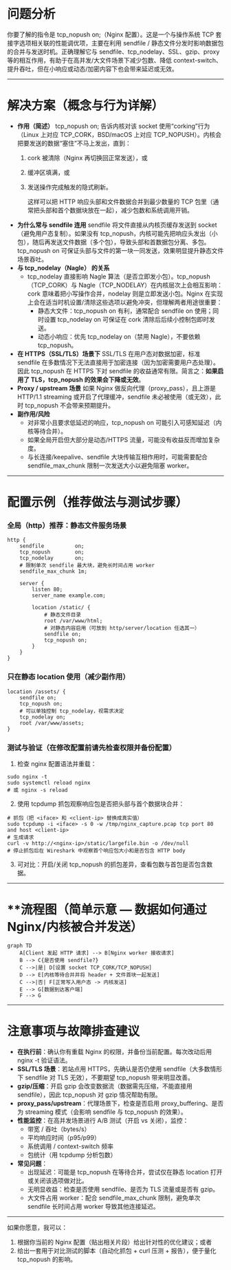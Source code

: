 # **问题分析**

你要了解的指令是 tcp_nopush on;（Nginx 配置）。这是一个与操作系统 TCP 套接字选项相关联的性能调优项，主要在利用 sendfile / 静态文件分发时影响数据包的合并与发送时机。正确理解它与 sendfile、tcp_nodelay、SSL、gzip、proxy 等的相互作用，有助于在高并发/大文件场景下减少包数、降低 context-switch、提升吞吐，但在小响应或动态/加密内容下也会带来延迟或无效。

---

# **解决方案（概念与行为详解）**

- **作用（简述）**
    tcp_nopush on; 告诉内核对该 socket 使用“corking”行为（Linux 上对应 TCP_CORK，BSD/macOS 上对应 TCP_NOPUSH）。内核会把要发送的数据“塞住”不马上发出，直到：
    1. cork 被清除（Nginx 再切换回正常发送），或
    2. 缓冲区填满，或
    3. 发送操作完成触发的隐式刷新。

        这样可以把 HTTP 响应头部和文件数据合并到最少数量的 TCP 包里（通常把头部和首个数据块放在一起），减少包数和系统调用开销。
- **为什么常与 sendfile 连用**
    sendfile 将文件直接从内核页缓存发送到 socket（避免用户态复制）。如果没有 tcp_nopush，内核可能先把响应头发出（小包），随后再发送文件数据（多个包），导致头部和首数据包分离、多包。tcp_nopush on 可保证头部与文件的第一块一同发送，效果明显提升静态文件场景吞吐。
- **与 tcp_nodelay（Nagle） 的关系**
    - tcp_nodelay 直接影响 Nagle 算法（是否立即发小包）。tcp_nopush（TCP_CORK）与 Nagle（TCP_NODELAY）在内核层次上会相互影响：cork 意味着把小写操作合并，nodelay 则是立即发送小包。Nginx 在实现上会在适当时机设置/清除这些选项以避免冲突，但理解两者用途很重要：
        - 静态大文件：tcp_nopush on 有利，通常配合 sendfile on 使用；同时设置 tcp_nodelay on 可保证在 cork 清除后后续小控制包即时发送。
        - 动态小响应：优先 tcp_nodelay on（禁用 Nagle），不要依赖 tcp_nopush。
- **在 HTTPS（SSL/TLS）场景下**
    SSL/TLS 在用户态对数据加密，标准 sendfile 在多数情况下无法直接用于加密连接（因为加密需要用户态处理）。因此 tcp_nopush 在 HTTPS 下对 sendfile 的收益通常有限。简言之：**如果启用了 TLS，tcp_nopush 的效果会下降或无效**。
- **Proxy / upstream 场景**
    如果 Nginx 做反向代理（proxy_pass），且上游是 HTTP/1.1 streaming 或开启了代理缓冲，sendfile 未必被使用（或无效），此时 tcp_nopush 不会带来预期提升。
- **副作用/风险**
    - 对非常小且要求低延迟的响应，tcp_nopush on 可能引入可感知延迟（内核等待合并）。
    - 如果全局开启但大部分是动态/HTTPS 流量，可能没有收益反而增加复杂度。
    - 与长连接/keepalive、sendfile 大块传输互相作用时，可能需要配合 sendfile_max_chunk 限制一次发送大小以避免阻塞 worker。

---

# **配置示例（推荐做法与测试步骤）**

### **全局（http）推荐：静态文件服务场景**

```
http {
    sendfile          on;
    tcp_nopush        on;
    tcp_nodelay       on;
    # 限制单次 sendfile 最大块，避免长时间占用 worker
    sendfile_max_chunk 1m;

    server {
        listen 80;
        server_name example.com;

        location /static/ {
            # 静态文件目录
            root /var/www/html;
            # 对静态内容启用（可放到 http/server/location 任选其一）
            sendfile on;
            tcp_nopush on;
        }
    }
}
```

### **只在静态 location 使用（减少副作用）**

```
location /assets/ {
    sendfile on;
    tcp_nopush on;
    # 可以单独控制 tcp_nodelay，视需求决定
    tcp_nodelay on;
    root /var/www/assets;
}
```

### **测试与验证（在修改配置前请先检查权限并备份配置）**

1. 检查 nginx 配置语法并重载：

```
sudo nginx -t
sudo systemctl reload nginx
# 或 nginx -s reload
```

2. 使用 tcpdump 抓包观察响应包是否把头部与首个数据块合并：

```
# 抓包（把 <iface> 和 <client-ip> 替换成真实值）
sudo tcpdump -i <iface> -s 0 -w /tmp/nginx_capture.pcap tcp port 80 and host <client-ip>
# 生成请求
curl -v http://<nginx-ip>/static/largefile.bin -o /dev/null
# 停止抓包后在 Wireshark 中观察首个响应包大小和是否包含 HTTP body
```

3. 可对比：开启/关闭 tcp_nopush 的抓包差异，查看包数与首包是否包含数据。

---

# **流程图（简单示意 — 数据如何通过 Nginx/内核被合并发送）


```mermaid
graph TD
    A[Client 发起 HTTP 请求] --> B[Nginx worker 接收请求]
    B --> C{是否使用 sendfile?}
    C -->|是| D[设置 socket TCP_CORK/TCP_NOPUSH]
    D --> E[内核等待合并并将 header + 文件首块一起发送]
    C -->|否| F[正常写入用户态 -> 内核发送]
    E --> G[数据到达客户端]
    F --> G
```

---

# **注意事项与故障排查建议**

- **在执行前**：确认你有重载 Nginx 的权限，并备份当前配置。每次改动后用 nginx -t 验证语法。
- **SSL/TLS 场景**：若站点用 HTTPS，先确认是否仍使用 sendfile（大多数情形下 sendfile 对 TLS 无效），不要期望 tcp_nopush 带来明显改善。
- **gzip/压缩**：开启 gzip 会改变数据流（数据需先压缩，不能直接用 sendfile），因此 tcp_nopush 对 gzip 情况帮助有限。
- **proxy_pass/upstream**：代理场景下，检查是否启用 proxy_buffering、是否为 streaming 模式（会影响 sendfile 与 tcp_nopush 的效果）。
- **性能监控**：在高并发场景进行 A/B 测试（开启 vs 关闭），监控：
    - 带宽 / 吞吐（bytes/s）
    - 平均响应时间（p95/p99）
    - 系统调用 / context-switch 频率
    - 包统计（用 tcpdump 分析包数）
- **常见问题**：
    - 出现延迟：可能是 tcp_nopush 在等待合并，尝试仅在静态 location 打开或关闭该选项做对比。
    - 无明显收益：检查是否使用 sendfile、是否为 TLS 流量或是否有 gzip。
    - 大文件占用 worker：配合 sendfile_max_chunk 限制，避免单次 sendfile 长时间占用 worker 导致其他连接延迟。

---

如果你愿意，我可以：

1. 根据你当前的 Nginx 配置（贴出相关片段）给出针对性的优化建议；或者
2. 给出一套用于对比测试的脚本（自动化抓包 + curl 压测 + 报告），便于量化 tcp_nopush 的影响。
